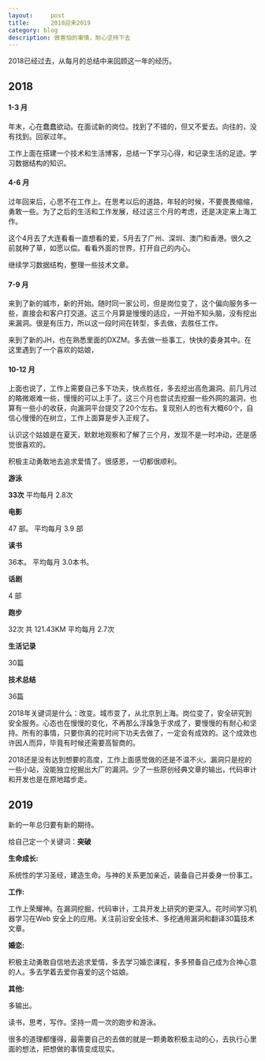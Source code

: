 ```yaml
---
layout:     post
title:      2018迎来2019
category: blog
description: 做害怕的事情，耐心坚持下去
---
```


2018已经过去，从每月的总结中来回顾这一年的经历。

## 2018

#### 1-3 月

年末，心在蠢蠢欲动。在面试新的岗位。找到了不错的，但又不爱去。向往的，没有找到。回家过年。

工作上面在搭建一个技术和生活博客，总结一下学习心得，和记录生活的足迹。学习数据结构的知识。

####  4-6 月

过年回来后，心思不在工作上。在思考以后的道路，年轻的时候，不要畏畏缩缩，勇敢一些。为了之后的生活和工作发展，经过这三个月的考虑，还是决定来上海工作。

这个4月去了大连看看一直想看的爱，5月去了广州、深圳、澳门和香港。很久之前就种了草，如愿以偿。看看外面的世界，打开自己的内心。

继续学习数据结构，整理一些技术文章。

#### 7-9 月

来到了新的城市，新的开始。随时同一家公司，但是岗位变了，这个偏向服务多一些，直接会和客户打交道。这三个月算是慢慢的适应，一开始不知头脑，没有挖出来漏洞。很是有压力，所以这一段时间在转型，多去做，去胜任工作。

来到了新的JH，也在熟悉里面的DXZM。多去做一些事工，快快的委身其中。在这里遇到了一个喜欢的姑娘，

#### 10-12 月

上面也说了，工作上需要自己多下功夫，快点胜任，多去挖出高危漏洞。前几月过的略微艰难一些，慢慢的可以上手了。这三个月也尝试去挖掘一些外网的漏洞，也算有一些小的收获，向漏洞平台提交了20个左右。复现别人的也有大概60个，自信心慢慢的在树立，工作上面算是步入正规了。

认识这个姑娘是在夏天，默默地观察和了解了三个月，发现不是一时冲动，还是感觉很喜欢的。

积极主动勇敢地去追求爱情了。很感恩，一切都很顺利。


**游泳**

 **33次** 平均每月 2.8次

**电影**

47 部。 平均每月 3.9 部

**读书**

36本。 平均每月 3.0本书。

**话剧**

4 部

**跑步**

32次 共 121.43KM 平均每月 2.7次

**生活记录**

30篇

**技术总结**

36篇

2018年关键词是什么：改变。城市变了，从北京到上海。岗位变了，安全研究到安全服务。心态也在慢慢的变化，不再那么浮躁急于求成了，要慢慢的有耐心和坚持。所有的事情，只要你真的花时间下功夫去做了，一定会有成效的。这个成效也许因人而异，毕竟有时候还需要高智商的。

2018还是没有达到想要的高度，工作上面感觉做的还是不温不火。漏洞只是挖的一些小站，没能独立挖掘出大厂的漏洞。少了一些原创经典文章的输出，代码审计和开发也是在原地踏步走。

## 2019

新的一年总归要有新的期待。

给自己定一个关键词：**突破**

**生命成长:**

系统性的学习圣经，建造生命。与神的关系更加亲近，装备自己并委身一份事工。

  

**工作:**

工作上荣耀神。在漏洞挖掘，代码审计，工具开发上研究的更深入。花时间学习机器学习在Web 安全上的应用。关注前沿安全技术、多挖通用漏洞和翻译30篇技术文章。

  

**婚恋:**

积极主动勇敢自信地去追求爱情，多去学习婚恋课程，多多预备自己成为合神心意的人。多去学着去爱你喜爱的这个姑娘。

  

**其他:**

多输出。

读书，思考，写作。坚持一周一次的跑步和游泳。

很多的道理都懂得，最需要自己的去做的就是一颗勇敢积极主动的心，去执行心里面的想法，把想做的事情变成现实。

